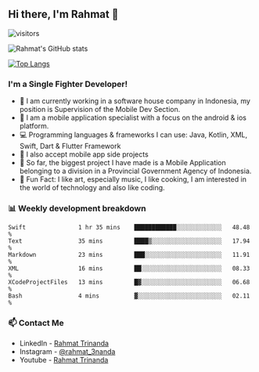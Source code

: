 ## Hi there, I'm Rahmat 👋
![visitors](https://visitor-badge.glitch.me/badge?page_id=https://github.com/rahmat3nanda/)

![Rahmat's GitHub stats](https://github-readme-stats.vercel.app/api?username=rahmat3nanda&count_private=true&show_icons=true&theme=radical)

[![Top Langs](https://github-readme-stats.vercel.app/api/top-langs/?username=rahmat3nanda&show_icons=true&theme=radical&layout=compact)](https://github.com/rahmat3nanda/github-readme-stats)

### I'm a Single Fighter Developer!
- :office: I am currently working in a software house company in Indonesia, my position is Supervision of the Mobile Dev Section.
- :iphone: I am a mobile application specialist with a focus on the android & ios platform.
- :computer: Programming languages & frameworks I can use: Java, Kotlin, XML, Swift, Dart & Flutter Framework
- :handshake: I also accept mobile app side projects
- :police_car: So far, the biggest project I have made is a Mobile Application belonging to a division in a Provincial Government Agency of Indonesia.
- :notebook: Fun Fact: I like art, especially music, I like cooking, I am interested in the world of technology and also like coding.

### 📊 Weekly development breakdown

<!--START_SECTION:waka-->

```text
Swift               1 hr 35 mins    ████████████░░░░░░░░░░░░░   48.48 %
Text                35 mins         ████▒░░░░░░░░░░░░░░░░░░░░   17.94 %
Markdown            23 mins         ███░░░░░░░░░░░░░░░░░░░░░░   11.91 %
XML                 16 mins         ██░░░░░░░░░░░░░░░░░░░░░░░   08.33 %
XCodeProjectFiles   13 mins         █▓░░░░░░░░░░░░░░░░░░░░░░░   06.68 %
Bash                4 mins          ▓░░░░░░░░░░░░░░░░░░░░░░░░   02.11 %
```

<!--END_SECTION:waka-->

### 📫 Contact Me
- LinkedIn - [Rahmat Trinanda](https://www.linkedin.com/in/rahmat-trinanda/)
- Instagram - [@rahmat_3nanda](https://www.instagram.com/rahmat_3nanda/)
- Youtube - [Rahmat Trinanda](https://www.youtube.com/channel/UCmhq5_o2cDpYsTtBl24XEAw)
